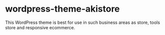 # wordpress-theme-akistore
This WordPress theme is best for use in such business areas as store, tools store and responsive ecommerce.
